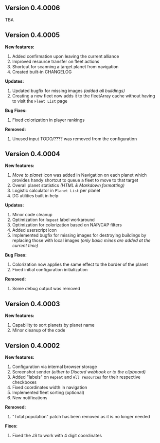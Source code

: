 ## Version 0.4.0006

TBA

## Version 0.4.0005

**New features:**

1. Added confirmation upon leaving the current alliance
1. Improved resource transfer on fleet actions
1. Shortcut for scanning a target planet from navigation
1. Created built-in CHANGELOG

**Updates:**

1. Updated bugfix for missing images *(added all buildings)*
1. Creating a new fleet now adds it to the fleetArray cache without having to visit the `Fleet List` page

**Bug Fixes:**

1. Fixed colorization in player rankings

**Removed:**

1. Unused input TODO/???? was removed from the configuration

## Version 0.4.0004

**New features:**

1. *Move to planet* icon was added in Navigation on each planet which provides handy shortcut to queue a fleet to move to that target
1. Overall planet statistics *(HTML & Markdown formatting)*
1. Logistic calculator in `Planet List` per planet
1. DG utilities built in help

**Updates:**

1. Minor code cleanup
1. Optimization for `Repeat` label workaround
1. Optimization for colorization based on NAP/CAP filters
1. Added userscript icon
1. Implemented bugfix for missing images for destroying buildings by replacing those with local images *(only basic mines are added at the current time)*

**Bug Fixes:**

1. Colorization now applies the same effect to the border of the planet
1. Fixed initial configuration initialization

**Removed:**

1. Some debug output was removed

## Version 0.4.0003

**New features:**

1. Capability to sort planets by planet name
1. Minor cleanup of the code

## Version 0.4.0002

**New features:**

1. Configuration via internal browser storage
1. Screenshot sender *(either to Discord webhook or to the clipboard)*
1. Added "labels" on `Repeat` and `All resources` for their respective checkboxes
1. Fixed coordinates width in navigation
1. Implemented fleet sorting (optional)
1. New notifications

**Removed:**

1. "Total population" patch has been removed as it is no longer needed

**Fixes:**

1. Fixed the JS to work with 4 digit coordinates